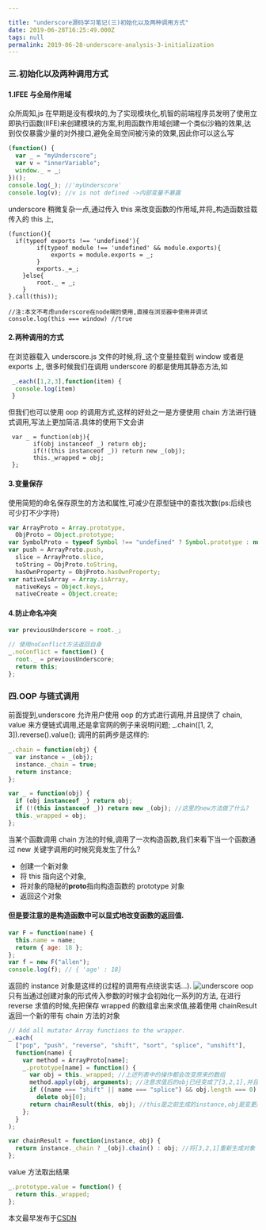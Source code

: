 ```yaml
---

title: "underscore源码学习笔记(三)初始化以及两种调用方式"
date: 2019-06-28T16:25:49.000Z
tags: null
permalink: 2019-06-28-underscore-analysis-3-initialization
---
```


### 三.初始化以及两种调用方式

#### 1.IFEE 与全局作用域

众所周知,js 在早期是没有模块的,为了实现模块化,机智的前端程序员发明了使用立即执行函数(IIFE)来创建模块的方案,利用函数作用域创建一个类似沙箱的效果,达到仅仅暴露少量的对外接口,避免全局空间被污染的效果,因此你可以这么写

```js
(function() {
  var _ = "myUnderscore";
  var v = "innerVariable";
  window._ = _;
})();
console.log(_); //'myUnderscore'
console.log(v); //v is not defined ->内部变量不暴露
```

underscore 稍微复杂一点,通过传入 this 来改变函数的作用域,并将\_构造函数挂载传入的 this 上,

```
(function(){
  if(typeof exports !== 'undefined'){
        if(typeof module !== 'undefined' && module.exports){
            exports = module.exports = _;
        }
        exports._=_;
    }else{
        root._ = _;
    }
}.call(this));

//注:本文不考虑underscore在node端的使用,直接在浏览器中使用并调试
console.log(this === window) //true
```

#### 2.两种调用的方式

在浏览器载入 underscore.js 文件的时候,将\_这个变量挂载到 window 或者是 exports 上, 很多时候我们在调用 underscore 的都是使用其静态方法,如

```js
 _.each([1,2,3],function(item) {
  console.log(item)
 }
```

但我们也可以使用 oop 的调用方式,这样的好处之一是方便使用 chain 方法进行链式调用,写法上更加简洁.具体的使用下文会讲

```
 var _ = function(obj){
       if(obj instanceof _) return obj;
       if(!(this instanceof _)) return new _(obj);
       this._wrapped = obj;
 };
```

#### 3.变量保存

使用简短的命名保存原生的方法和属性,可减少在原型链中的查找次数(ps:后续也可少打不少字符)

```js
var ArrayProto = Array.prototype,
  ObjProto = Object.prototype;
var SymbolProto = typeof Symbol !== "undefined" ? Symbol.prototype : null;
var push = ArrayProto.push,
  slice = ArrayProto.slice,
  toString = ObjProto.toString,
  hasOwnProperty = ObjProto.hasOwnProperty;
var nativeIsArray = Array.isArray,
  nativeKeys = Object.keys,
  nativeCreate = Object.create;
```

#### 4.防止命名冲突

```js
var previousUnderscore = root._;

// 使用noConflict方法返回自身
_.noConflict = function() {
  root._ = previousUnderscore;
  return this;
};
```

### 四.OOP 与链式调用

前面提到,underscore 允许用户使用 oop 的方式进行调用,并且提供了 chain, value 来方便链式调用,还是拿官网的例子来说明问题;
\_.chain([1, 2, 3]).reverse().value();
调用的前两步是这样的:

```js
_.chain = function(obj) {
  var instance = _(obj);
  instance._chain = true;
  return instance;
};

var _ = function(obj) {
  if (obj instanceof _) return obj;
  if (!(this instanceof _)) return new _(obj); //这里的new方法做了什么?
  this._wrapped = obj;
};
```

当某个函数调用 chain 方法的时候,调用了一次构造函数,我们来看下当一个函数通过 new 关键字调用的时候究竟发生了什么?

- 创建一个新对象
- 将 this 指向这个对象,
- 将对象的隐秘的**proto**指向构造函数的 prototype 对象
- 返回这个对象

#### 但是要注意的是构造函数中可以显式地改变函数的返回值.

```js
var F = function(name) {
  this.name = name;
  return { age: 18 };
};
var f = new F("allen");
console.log(f); // { 'age' : 18}
```

返回的 instance 对象是这样的(过程的调用有点绕说实话...).
![underscore oop](https://img-blog.csdnimg.cn/20181203235045122.png?x-oss-process=image/watermark,type_ZmFuZ3poZW5naGVpdGk,shadow_10,text_aHR0cHM6Ly9ibG9nLmNzZG4ubmV0L3podWFueWVtYW5vbmc=,size_16,color_FFFFFF,t_70)
只有当通过创建对象的形式传入参数的时候才会初始化一系列的方法, 在进行 reverse 求值的时候,先把保存 wrapped 的数组拿出来求值,接着使用 chainResult 返回一个新的带有 chain 方法的对象

```js
// Add all mutator Array functions to the wrapper.
_.each(
  ["pop", "push", "reverse", "shift", "sort", "splice", "unshift"],
  function(name) {
    var method = ArrayProto[name];
    _.prototype[name] = function() {
      var obj = this._wrapped; //上述列表中的操作都会改变原来的数组
      method.apply(obj, arguments); //注意求值后的obj已经变成了[3,2,1],并且是个普通的数组
      if ((name === "shift" || name === "splice") && obj.length === 0)
        delete obj[0];
      return chainResult(this, obj); //this是之前生成的instance,obj是变更后的数组
    };
  }
);

var chainResult = function(instance, obj) {
  return instance._chain ? _(obj).chain() : obj; //将[3,2,1]重新生成对象
};
```

value 方法取出结果

```js
_.prototype.value = function() {
  return this._wrapped;
};
```

本文最早发布于[CSDN](https://blog.csdn.net/zhuanyemanong/article/details/84788734)
